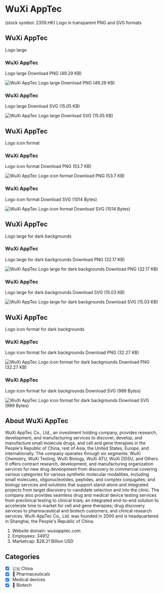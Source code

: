 # WuXi AppTec
 (stock symbol: 2359.HK) Logo in transparent PNG and SVG formats

## WuXi AppTec
 Logo large

### WuXi AppTec
 Logo large Download PNG (49.29 KB)

![WuXi AppTec
 Logo large Download PNG (49.29 KB)](/img/orig/2359.HK_BIG-a1d3b6d8.png)

### WuXi AppTec
 Logo large Download SVG (15.05 KB)

![WuXi AppTec
 Logo large Download SVG (15.05 KB)](/img/orig/2359.HK_BIG-0f4b0e14.svg)

## WuXi AppTec
 Logo icon format

### WuXi AppTec
 Logo icon format Download PNG (53.7 KB)

![WuXi AppTec
 Logo icon format Download PNG (53.7 KB)](/img/orig/2359.HK-2ba0d17f.png)

### WuXi AppTec
 Logo icon format Download SVG (1014 Bytes)

![WuXi AppTec
 Logo icon format Download SVG (1014 Bytes)](/img/orig/2359.HK-33bec8c7.svg)

## WuXi AppTec
 Logo large for dark backgrounds

### WuXi AppTec
 Logo large for dark backgrounds Download PNG (32.17 KB)

![WuXi AppTec
 Logo large for dark backgrounds Download PNG (32.17 KB)](/img/orig/2359.HK_BIG.D-8a46cc43.png)

### WuXi AppTec
 Logo large for dark backgrounds Download SVG (15.03 KB)

![WuXi AppTec
 Logo large for dark backgrounds Download SVG (15.03 KB)](/img/orig/2359.HK_BIG.D-abb89828.svg)

## WuXi AppTec
 Logo icon format for dark backgrounds

### WuXi AppTec
 Logo icon format for dark backgrounds Download PNG (32.27 KB)

![WuXi AppTec
 Logo icon format for dark backgrounds Download PNG (32.27 KB)](/img/orig/2359.HK.D-cf6ce99f.png)

### WuXi AppTec
 Logo icon format for dark backgrounds Download SVG (989 Bytes)

![WuXi AppTec
 Logo icon format for dark backgrounds Download SVG (989 Bytes)](/img/orig/2359.HK.D-04c781c9.svg)

## About WuXi AppTec


WuXi AppTec Co., Ltd., an investment holding company, provides research, development, and manufacturing services to discover, develop, and manufacture small molecule drugs, and cell and gene therapies in the People's Republic of China, rest of Asia, the United States, Europe, and internationally. The company operates through six segments: WuXi Chemistry, WuXi Testing, WuXi Biology, WuXi ATU, WuXi DDSU, and Others. It offers contract research, development, and manufacturing organization services for new drug development from discovery to commercial covering various categories for various synthetic molecular modalities, including small molecules, oligonucleotides, peptides, and complex conjugates; and biology services and solutions that support stand-alone and integrated projects from target discovery to candidate selection and into the clinic. The company also provides seamless drug and medical device testing services from preclinical testing to clinical trials; an integrated end-to-end solution to accelerate time to market for cell and gene therapies; drug discovery services to pharmaceutical and biotech customers; and clinical research services. WuXi AppTec Co., Ltd. was founded in 2000 and is headquartered in Shanghai, the People's Republic of China.

1. Website domain: wuxiapptec.com
2. Employees: 34912
3. Marketcap: $28.21 Billion USD


## Categories
- [x] 🇨🇳 China
- [x] 💊 Pharmaceuticals
- [x] Medical devices
- [x] 🧬 Biotech
